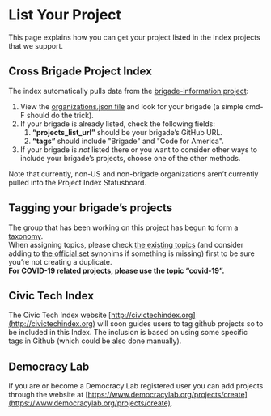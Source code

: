 # List Your Project

This page explains how you can get your project listed in the Index projects that we support.

## Cross Brigade Project Index

The index automatically pulls data from the [brigade-information project](https://github.com/codeforamerica/brigade-information):

1.  View the [organizations.json file](https://github.com/codeforamerica/brigade-information/blob/master/organizations.json) and look for your brigade (a simple cmd-F should do the trick).
2. If your brigade is already listed, check the following fields:
    1. **“projects_list_url”** should be your brigade’s GitHub URL.
    2. **“tags”** should include "Brigade" and "Code for America".
3. If your brigade is _not_ listed there or you want to consider other ways to include your brigade’s projects, choose one of the other methods.

Note that currently, non-US and non-brigade organizations aren’t currently pulled into the Project Index Statusboard.

## Tagging your brigade’s projects

The group that has been working on this project has begun to form a [taxonomy](civic-tech-taxonomy).  
When assigning topics, please check [the existing topics](https://statusboard.brigade.cloud/api/taxonomy.json) (and consider adding to [the official set](https://github.com/codeforamerica/civic-tech-taxonomy/tree/master/issues) synonims if something is missing) first to be sure you’re not creating a duplicate.  
**For COVID-19 related projects, please use the topic “covid-19”.**


## Civic Tech Index
The Civic Tech Index website [http://civictechindex.org](http://civictechindex.org) will soon guides users to tag github projects so to be included in this Index.
The inclusion is based on using some specific tags in Github (which could be also done manually).

## Democracy Lab
If you are or become a Democracy Lab registered user you can add projects through the website at [https://www.democracylab.org/projects/create](https://www.democracylab.org/projects/create).

